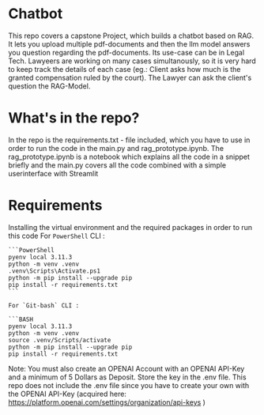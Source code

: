 # Chatbot

This repo covers a capstone Project, which builds a chatbot based on RAG.
It lets you upload multiple pdf-documents and then the llm model answers you question regarding the pdf-documents. Its use-case can be in Legal Tech. Lawyeers are working on many cases simultanously, so it is very hard to keep track the details of each case (eg.: Client asks how much is the granted compensation ruled by the court). The Lawyer can ask the client's question the RAG-Model.


# What's in the repo?

In the repo is the requirements.txt - file included, which you have to use in order to run the code in the main.py and rag_prototype.ipynb.
The rag_prototype.ipynb is a notebook which explains all the code in a snippet briefly and the main.py covers all the code combined with a simple userinterface with Streamlit


# Requirements

Installing the virtual environment and the required packages in order to run this code
   For `PowerShell` CLI :

    ```PowerShell
    pyenv local 3.11.3
    python -m venv .venv
    .venv\Scripts\Activate.ps1
    python -m pip install --upgrade pip
    pip install -r requirements.txt
    ```

    For `Git-bash` CLI :
  
    ```BASH
    pyenv local 3.11.3
    python -m venv .venv
    source .venv/Scripts/activate
    python -m pip install --upgrade pip
    pip install -r requirements.txt


Note: You must also create an OPENAI Account with an OPENAI API-Key and a minimum of 5 Dollars as Deposit. Store the key in the .env file. This repo does not include the .env file since you have to create your own with the OPENAI API-Key (acquired here: https://platform.openai.com/settings/organization/api-keys )
